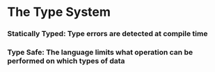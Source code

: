 # The Type System

### __Statically Typed__: Type errors are detected at compile time

### __Type Safe__: The language limits what operation can be performed on which types of data
